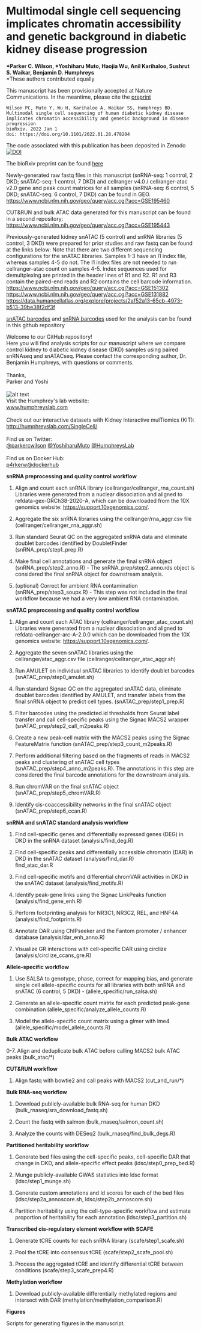 # **Multimodal single cell sequencing implicates chromatin accessibility and genetic background in diabetic kidney disease progression**
__*Parker C. Wilson, *Yoshiharu Muto, Haojia Wu, Anil Karihaloo, Sushrut S. Waikar, Benjamin D. Humphreys__  
*These authors contributed equally  

This manuscript has been provisionally accepted at Nature Communications. In the meantime,
please cite the [preprint](https://www.biorxiv.org/content/10.1101/2022.01.28.478204v1)
```
Wilson PC, Muto Y, Wu H, Karihaloo A, Waikar SS, Humphreys BD.
Multimodal single cell sequencing of human diabetic kidney disease implicates chromatin accessibility and genetic background in disease progression
bioRxiv. 2022 Jan 1
doi: https://doi.org/10.1101/2022.01.28.478204
```
The code associated with this publication has been deposited in Zenodo 
<a href="https://zenodo.org/account/settings/github/repository/p4rkerw/Wilson_Muto_NComm_2022"><img src="https://zenodo.org/badge/451634843.svg" alt="DOI"></a>

The bioRxiv preprint can be found [here](https://www.biorxiv.org/content/10.1101/2022.01.28.478204v1)

Newly-generated raw fastq files in this manuscript (snRNA-seq: 1 control, 2 DKD; snATAC-seq: 1 control, 7 DKD) and cellranger v4.0 / cellranger-atac v2.0 gene and peak count matrices for all samples (snRNA-seq: 6 control, 5 DKD; snATAC-seq: 6 control, 7 DKD) can be found in GEO. </br>
https://www.ncbi.nlm.nih.gov/geo/query/acc.cgi?acc=GSE195460

CUT&RUN and bulk ATAC data generated for this manuscript can be found in a second repository: </br>
https://www.ncbi.nlm.nih.gov/geo/query/acc.cgi?acc=GSE195443

Previously-generated kidney snATAC (5 control) and snRNA libraries (5 control, 3 DKD) were prepared for prior studies and raw fastq can be found at the links below:
Note that there are two different sequencing configurations for the snATAC libraries. Samples 1-3 have an I1 index file, whereas samples 4-5 do not. The I1 index files are not needed to run cellranger-atac count on samples 4-5. Index sequences used for demultplexing are printed in the header lines of R1 and R2. R1 and R3 contain the paired-end reads and R2 contains the cell barcode information.  <br/>
https://www.ncbi.nlm.nih.gov/geo/query/acc.cgi?acc=GSE151302 <br/>
https://www.ncbi.nlm.nih.gov/geo/query/acc.cgi?acc=GSE131882 <br/>
https://data.humancellatlas.org/explore/projects/2af52a13-65cb-4973-b513-39be38f2df3f

[snATAC barcodes](https://github.com/p4rkerw/Wilson_Muto_NComm_2022/blob/main/barcodes/atac_barcodes.csv) and [snRNA barcodes](https://github.com/p4rkerw/Wilson_Muto_NComm_2022/blob/main/barcodes/rna_barcodes.csv) used for the analysis can be found in this github repository


Welcome to our GitHub repository!  
Here you will find analysis scripts for our manuscript where we compare control kidney to diabetic kidney disease (DKD) samples using paired snRNAseq and snATACseq. Please contact the corresponding author, Dr. Benjamin Humphreys, with questions or comments.  
<br/>
Thanks,  
Parker and Yoshi
<br/><br/>
![alt text](http://humphreyslab.com/wp-content/uploads/2015/12/favicon-H.jpg)  
Visit the Humphrey's lab website:   
www.humphreyslab.com  
<br/>
Check out our interactive datasets with Kidney Interactive mulTiomics (KIT):  
http://humphreyslab.com/SingleCell/
<br/><br/>
Find us on Twitter: 
<br/>
  <a href="https://twitter.com/parkercwilson?ref_src=twsrc%5Etfw" class="twitter-follow-button" data-show-count="false"> @parkercwilson</a>
  <a href="https://twitter.com/YoshiharuMuto?ref_src=twsrc%5Etfw" class="twitter-follow-button" data-show-count="false"> @YoshiharuMuto</a>
  <a href="https://twitter.com/HumphreysLab?ref_src=twsrc%5Etfw" class="twitter-follow-button" data-show-count="false"> @HumphreysLab</a>
<br/><br/>
Find us on Docker Hub:  
[p4rkerw@dockerhub](https://hub.docker.com/search?q=p4rkerw&type=image)
<br/>

**snRNA preprocessing and quality control workflow**
1. Align and count each snRNA library (cellranger/cellranger_rna_count.sh)
Libraries were generated from a nuclear dissociation and aligned to refdata-gex-GRCh38-2020-A, which can be downloaded from the 10X genomics website: https://support.10xgenomics.com/.

2. Aggregate the six snRNA libraries using the cellranger/rna_aggr.csv file (cellranger/cellranger_rna_aggr.sh)

3. Run standard Seurat QC on the aggregated snRNA data and eliminate doublet barcodes identified by DoubletFinder (snRNA_prep/step1_prep.R)

4. Make final cell annotations and generate the final snRNA object (snRNA_prep/step2_anno.R) - The snRNA_prep/step2_anno.rds object is considered the final snRNA object for downstream analysis.

5. (optional) Correct for ambient RNA contamination (snRNA_prep/step3_soupx.R) - This step was not included in the final workflow because we had a very low ambient RNA contamination.

**snATAC preprocessing and quality control workflow**  
1. Align and count each ATAC library (cellranger/cellranger_atac_count.sh)  
Libraries were generated from a nuclear dissociation and aligned to refdata-cellranger-arc-A-2.0.0 which can be downloaded from the 10X genomics website: https://support.10xgenomics.com/. 

2. Aggregate the seven snATAC libraries using the cellranger/atac_aggr.csv file (cellranger/cellranger_atac_aggr.sh)

3. Run AMULET on individual snATAC libraries to identify doublet barcodes (snATAC_prep/step0_amulet.sh)

4. Run standard Signac QC on the aggregated snATAC data, eliminate doublet barcodes identified by AMULET, and transfer labels from the final snRNA object to predict cell types. (snATAC_prep/step1_prep.R)

5. Filter barcodes using the predicted.id thresholds from Seurat label transfer and call cell-specific peaks using the Signac MACS2 wrapper (snATAC_prep/step2_call_m2peaks.R)

6. Create a new peak-cell matrix with the MACS2 peaks using the Signac FeatureMatrix function (snATAC_prep/step3_count_m2peaks.R)

7. Perform additional filtering based on the fragments of reads in MACS2 peaks and clustering of snATAC cell types (snATAC_prep/step4_anno_m2peaks.R). The annotations in this step are considered the final barcode annotations for the downstream analysis.

8. Run chromVAR on the final snATAC object (snATAC_prep/step5_chromVAR.R)

9. Identify cis-coaccessibility networks in the final snATAC object (snATAC_prep/step6_ccan.R)



**snRNA and snATAC standard analysis workflow**

1. Find cell-specific genes and differentially expressed genes (DEG) in DKD in the snRNA dataset (analysis/find_deg.R)  

2. Find cell-specific peaks and differentially accessible chromatin (DAR) in DKD in the snATAC dataset (analysis/find_dar.R)  
find_atac_dar.R

3. Find cell-specific motifs and differential chromVAR activities in DKD in the snATAC dataset (analysis/find_motifs.R)

4. Identify peak-gene links using the Signac LinkPeaks function (analysis/find_gene_enh.R)

5. Perform footprinting analysis for NR3C1, NR3C2, REL, and HNF4A (analysis/find_footprints.R)

6. Annotate DAR using ChIPseeker and the Fantom promoter / enhancer database (analysis/dar_enh_anno.R)

7. Visualize GR interactions with cell-specific DAR using circlize (analysis/circlize_ccans_gre.R)


**Allele-specific workflow**

1. Use SALSA to genotype, phase, correct for mapping bias, and generate single cell allele-specific counts for all libraries with both snRNA and snATAC (6 control, 5 DKD) - (allele_specific/run_salsa.sh)

2. Generate an allele-specific count matrix for each predicted peak-gene combination (allele_specific/analyze_allele_counts.R)

3. Model the allele-specific count matrix using a glmer with lme4 (allele_specific/model_allele_counts.R)


**Bulk ATAC workflow**

0-7. Align and deduplicate bulk ATAC before calling MACS2 bulk ATAC peaks (bulk_atac/*)


**CUT&RUN workflow**

1. Align fastq with bowtie2 and call peaks with MACS2 (cut_and_run/*)


**Bulk RNA-seq workflow**

1. Download publicly-available bulk RNA-seq for human DKD (bulk_rnaseq/sra_download_fastq.sh)

2. Count the fastq with salmon (bulk_rnaseq/salmon_count.sh)

3. Analyze the counts with DESeq2 (bulk_rnaseq/find_bulk_degs.R)


**Partitioned heritability workflow**

1. Generate bed files using the cell-specific peaks, cell-specific DAR that change in DKD, and allele-specific effect peaks (ldsc/step0_prep_bed.R)

2. Munge publicly-available GWAS statistics into ldsc format (ldsc/step1_munge.sh)

3. Generate custom annotations and ld scores for each of the bed files (ldsc/step2a_annoscore.sh, ldsc/step2b_annoscore.sh)

4. Partition heritability using the cell-type-specific workflow and estimate proportion of heritability for each annotation (ldsc/step3_partition.sh)


**Transcribed cis-regulatory element workflow with SCAFE**

1. Generate tCRE counts for each snRNA library (scafe/step1_scafe.sh)

2. Pool the tCRE into consensus tCRE (scafe/step2_scafe_pool.sh)

3. Process the aggregated tCRE and identify differential tCRE between conditions (scafe/step3_scafe_prep4.R)


**Methylation workflow**

1. Download publicly-available differentially methylated regions and intersect with DAR (methylation/methylation_comparison.R)


**Figures**

Scripts for generating figures in the manuscript.



